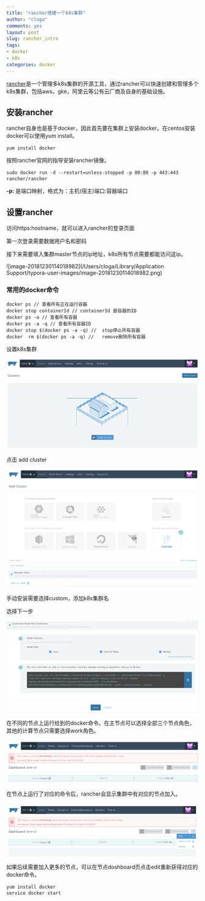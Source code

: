 ```yaml
---
title: "rancher搭建一个k8s集群"
author: "cloga"
comments: yes
layout: post
slug: rancher_intro
tags:
- docker
- k8s
categories: docker
---
```


[rancher](https://rancher.com/)是一个管理多k8s集群的开源工具，通过rancher可以快速创建和管理多个k8s集群，包括aws，gke，阿里云等公有云厂商及自身的基础设施。

## 安装rancher

rancher自身也是基于docker，因此首先要在集群上安装docker。在centos安装docker可以使用yum install。

```shell
yum install docker
```

按照rancher官网的指导安装rancher镜像。

```shell
sudo docker run -d --restart=unless-stopped -p 80:80 -p 443:443 rancher/rancher
```

**-p:** 是端口映射，格式为：主机(宿主)端口:容器端口

## 设置rancher

访问https:hostname，就可以进入rancher的登录页面

第一次登录需要数据用户名和密码

接下来需要填入集群master节点的ip地址，k8s所有节点需要都能访问这ip。

![image-20181230114018982](/Users/cloga/Library/Application Support/typora-user-images/image-20181230114018982.png)

### 常用的docker命令

```shell
docker ps // 查看所有正在运行容器
docker stop containerId // containerId 是容器的ID
docker ps -a // 查看所有容器
docker ps -a -q // 查看所有容器ID
docker stop $(docker ps -a -q) //  stop停止所有容器
docker  rm $(docker ps -a -q) //   remove删除所有容器
```

设置k8s集群

![image-20181230114201379](/files/image-20181230114201379.png)

点击 add cluster

![image-20181230114326553](/files/image-20181230114326553.png)

手动安装需要选择custom，添加k8s集群名

选择下一步

![image-20181230114732513](/files/image-20181230114732513.png)

在不同的节点上运行给到的docker命令。在主节点可以选择全部三个节点角色，其他的计算节点只需要选择work角色。

![image-20181230115326867](/files/image-20181230115326867.png)

在节点上运行了对应的命令后，rancher会显示集群中有对应的节点加入。

![image-20181230115616101](/files/image-20181230115616101.png)

如果后续需要加入更多的节点，可以在节点doshboard页点击edit重新获得对应的docker命令。

```shell
yum install docker
service docker start
```

